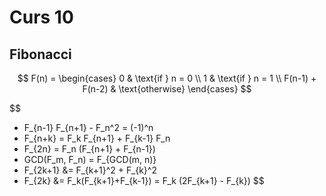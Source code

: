 # Curs 10

## Fibonacci

$$
F(n) = \begin{cases} 
0 & \text{if } n = 0 \\
1 & \text{if } n = 1 \\
F(n-1) + F(n-2) & \text{otherwise}
\end{cases}
$$


$$
 * F_{n-1} F_{n+1} - F_n^2 = (-1)^n
 * F_{n+k} = F_k F_{n+1} + F_{k-1} F_n
 * F_{2n} = F_n (F_{n+1} + F_{n-1})
 * GCD(F_m, F_n) = F_{GCD(m, n)}
 * F_{2k+1} &= F_{k+1}^2 + F_{k}^2
 * F_{2k} &= F_k(F_{k+1}+F_{k-1}) = F_k (2F_{k+1} - F_{k})
$$
